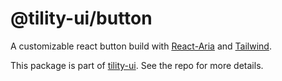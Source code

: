 # @tility-ui/button

A customizable react button build with [React-Aria](https://github.com/adobe/react-spectrum) and [Tailwind](https://tailwindcss.com).

This package is part of [tility-ui](https://github.com/v1ctr/tility-ui). See the repo for more details.
